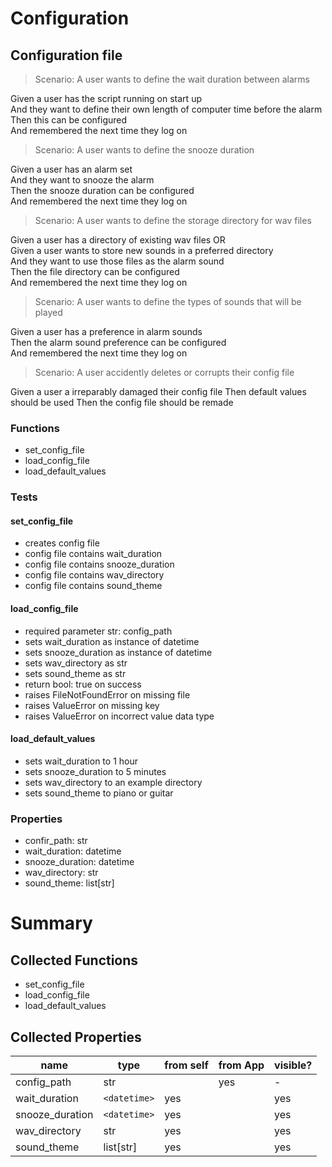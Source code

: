 # Configuration

## Configuration file

> Scenario: A user wants to define the wait duration between alarms

Given a user has the script running on start up  
And they want to define their own length of computer time before the alarm  
Then this can be configured  
And remembered the next time they log on

> Scenario: A user wants to define the snooze duration

Given a user has an alarm set  
And they want to snooze the alarm  
Then the snooze duration can be configured  
And remembered the next time they log on

> Scenario: A user wants to define the storage directory for wav files

Given a user has a directory of existing wav files OR  
Given a user wants to store new sounds in a preferred directory  
And they want to use those files as the alarm sound  
Then the file directory can be configured  
And remembered the next time they log on

> Scenario: A user wants to define the types of sounds that will be played

Given a user has a preference in alarm sounds  
Then the alarm sound preference can be configured  
And remembered the next time they log on

> Scenario: A user accidently deletes or corrupts their config file

Given a user a irreparably damaged their config file
Then default values should be used
Then the config file should be remade

### Functions

-   set_config_file
-   load_config_file
-   load_default_values

### Tests

#### set_config_file

-   creates config file
-   config file contains wait_duration
-   config file contains snooze_duration
-   config file contains wav_directory
-   config file contains sound_theme

#### load_config_file

-   required parameter str: config_path
-   sets wait_duration as instance of datetime
-   sets snooze_duration as instance of datetime
-   sets wav_directory as str
-   sets sound_theme as str
-   return bool: true on success
-   raises FileNotFoundError on missing file
-   raises ValueError on missing key
-   raises ValueError on incorrect value data type

#### load_default_values

-   sets wait_duration to 1 hour
-   sets snooze_duration to 5 minutes
-   sets wav_directory to an example directory
-   sets sound_theme to piano or guitar

### Properties

-   confir_path: str
-   wait_duration: datetime
-   snooze_duration: datetime
-   wav_directory: str
-   sound_theme: list[str]

# Summary

## Collected Functions

-   set_config_file
-   load_config_file
-   load_default_values

## Collected Properties

| name            | type         | from self | from App | visible? |
| --------------- | ------------ | --------- | -------- | -------- |
| config_path     | str          |           | yes      | -        |
| wait_duration   | `<datetime>` | yes       |          | yes      |
| snooze_duration | `<datetime>` | yes       |          | yes      |
| wav_directory   | str          | yes       |          | yes      |
| sound_theme     | list[str]    | yes       |          | yes      |
